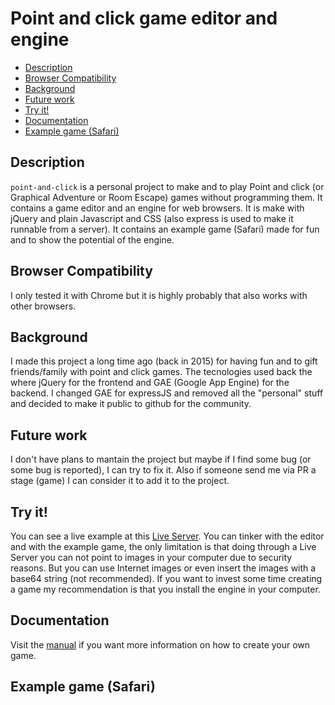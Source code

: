 # Point and click game editor and engine
- [Description](##description)
- [Browser Compatibility](##browser-compatibility)
- [Background](##background)
- [Future work](##future-work)
- [Try it!](##try-it-)
- [Documentation](#documentation)
- [Example game (Safari)](##example-game--safari-)

## Description
`point-and-click` is a personal project to make and to play Point and click (or Graphical Adventure or Room Escape) games without programming them. It contains a game editor and an engine for web browsers. It is make with jQuery and plain Javascript and CSS (also express is used to make it runnable from a server).
It contains an example game (Safari) made for fun and to show the potential of the engine.

## Browser Compatibility
I only tested it with Chrome but it is highly probably that also works with other browsers.

## Background
I made this project a long time ago (back in 2015) for having fun and to gift friends/family with point and click games. The tecnologies used back the where jQuery for the frontend and GAE (Google App Engine) for the backend. I changed GAE for expressJS and removed all the "personal" stuff and decided to make it public to github for the community.

## Future work
I don't have plans to mantain the project but maybe if I find some bug (or some bug is reported), I can try to fix it. Also if someone send me via PR a stage (game) I can consider it to add it to the project.

## Try it!
You can see a live example at this [Live Server](https://point-and-click.herokuapp.com/). You can tinker with the editor and with the example game, the only limitation is that doing through a Live Server you can not point to images in your computer due to security reasons. But you can use Internet images or even insert the images with a base64 string (not recommended). If you want to invest some time creating a game my recommendation is that you install the engine in your computer.

## Documentation
Visit the [manual](docs/manual.md) if you want more information on how to create your own game.

## Example game (Safari)